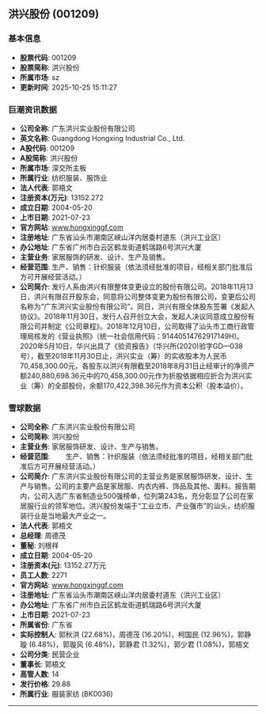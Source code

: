 ## 洪兴股份 (001209)

### 基本信息

- **股票代码**: 001209
- **股票简称**: 洪兴股份
- **所属市场**: sz
- **更新时间**: 2025-10-25 15:11:27

### 巨潮资讯数据

- **公司全称**: 广东洪兴实业股份有限公司
- **英文名称**: Guangdong Hongxing Industrial Co., Ltd.
- **A股代码**: 001209
- **A股简称**: 洪兴股份
- **所属市场**: 深交所主板
- **所属行业**: 纺织服装、服饰业
- **法人代表**: 郭梧文
- **注册资本(万元)**: 13152.272
- **成立日期**: 2004-05-20
- **上市日期**: 2021-07-23
- **官方网站**: www.hongxinggf.com
- **注册地址**: 广东省汕头市潮南区峡山洋内居委村道东（洪兴工业区）
- **办公地址**: 广东省广州市白云区鹤龙街道鹤瑞路6号洪兴大厦
- **主营业务**: 家居服饰的研发、设计、生产及销售。
- **经营范围**: 生产、销售：针织服装（依法须经批准的项目，经相关部门批准后方可开展经营活动。）
- **公司简介**: 发行人系由洪兴有限整体变更设立的股份有限公司。2018年11月13日，洪兴有限召开股东会，同意将公司整体变更为股份有限公司，变更后公司名称为“广东洪兴实业股份有限公司”。同日，洪兴有限全体股东签署《发起人协议》。2018年11月30日，发行人召开创立大会，发起人决议同意成立股份有限公司并制定《公司章程》。2018年12月10日，公司取得了汕头市工商行政管理局核发的《营业执照》（统一社会信用代码：91440514762917149H)。2020年5月10日，华兴出具了《验资报告》（华兴所(2020)验字GD—038号），截至2018年11月30日止，洪兴实业（筹）的实收股本为人民币70,458,300.00元，各股东以洪兴有限截至2018年8月31日止经审计的净资产额240,880,698.36元中的70,458,300.00元作为折股依据相应折合为洪兴实业（筹）的全部股份，余额170,422,398.36元作为资本公积（股本溢价）。

### 雪球数据

- **公司全称**: 广东洪兴实业股份有限公司
- **公司简称**: 洪兴股份
- **主营业务**: 家居服饰研发、设计、生产与销售。
- **经营范围**: 　　生产、销售：针织服装（依法须经批准的项目，经相关部门批准后方可开展经营活动。）
- **公司简介**: 广东洪兴实业股份有限公司的主营业务是家居服饰研发、设计、生产与销售。公司的主要产品是家居服、内衣内裤、饰品及其他、面料。报告期内，公司入选广东省制造业500强榜单，位列第243名，充分彰显了公司在家居服行业的领军地位。洪兴股份发端于“工业立市、产业强市”的汕头，纺织服装行业是当地最大产业之一。
- **法人代表**: 郭梧文
- **总经理**: 周德茂
- **董秘**: 刘根祥
- **成立日期**: 2004-05-20
- **注册资本(元)**: 13152.27万元
- **员工人数**: 2271
- **官方网站**: www.hongxinggf.com
- **注册地址**: 广东省汕头市潮南区峡山洋内居委村道东（洪兴工业区）
- **办公地址**: 广东省广州市白云区鹤龙街道鹤瑞路6号洪兴大厦
- **上市日期**: 2021-07-23
- **所属省份**: 广东省
- **实际控制人**: 郭秋洪 (22.68%)，周德茂 (16.20%)，柯国民 (12.96%)，郭静璇 (6.48%)，郭璇风 (6.48%)，郭静君 (1.32%)，郭少君 (1.08%)，郭梧文
- **公司分类**: 民营企业
- **董事长**: 郭梧文
- **高管人数**: 14
- **发行价格**: 29.88
- **所属行业**: 服装家纺 (BK0036)

---